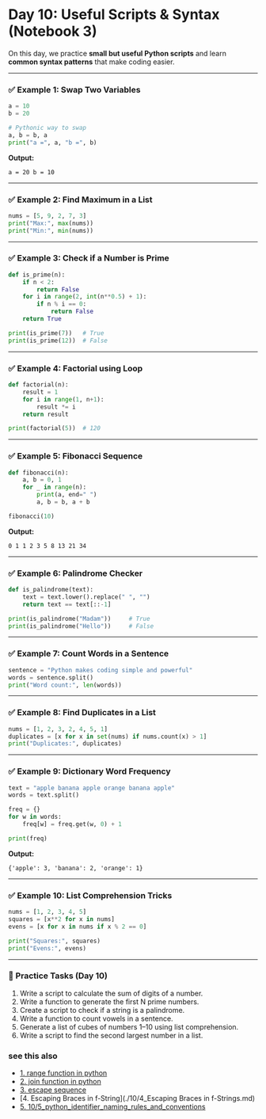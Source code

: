 # Day 10: Useful Scripts & Syntax (Notebook 3)

On this day, we practice **small but useful Python scripts** and learn **common syntax patterns** that make coding easier.

---

### ✅ Example 1: Swap Two Variables

```python
a = 10
b = 20

# Pythonic way to swap
a, b = b, a
print("a =", a, "b =", b)
```

**Output:**

```
a = 20 b = 10
```

---

### ✅ Example 2: Find Maximum in a List

```python
nums = [5, 9, 2, 7, 3]
print("Max:", max(nums))
print("Min:", min(nums))
```

---

### ✅ Example 3: Check if a Number is Prime

```python
def is_prime(n):
    if n < 2:
        return False
    for i in range(2, int(n**0.5) + 1):
        if n % i == 0:
            return False
    return True

print(is_prime(7))   # True
print(is_prime(12))  # False
```

---

### ✅ Example 4: Factorial using Loop

```python
def factorial(n):
    result = 1
    for i in range(1, n+1):
        result *= i
    return result

print(factorial(5))  # 120
```

---

### ✅ Example 5: Fibonacci Sequence

```python
def fibonacci(n):
    a, b = 0, 1
    for _ in range(n):
        print(a, end=" ")
        a, b = b, a + b

fibonacci(10)
```

**Output:**

```
0 1 1 2 3 5 8 13 21 34
```

---

### ✅ Example 6: Palindrome Checker

```python
def is_palindrome(text):
    text = text.lower().replace(" ", "")
    return text == text[::-1]

print(is_palindrome("Madam"))     # True
print(is_palindrome("Hello"))     # False
```

---

### ✅ Example 7: Count Words in a Sentence

```python
sentence = "Python makes coding simple and powerful"
words = sentence.split()
print("Word count:", len(words))
```

---

### ✅ Example 8: Find Duplicates in a List

```python
nums = [1, 2, 3, 2, 4, 5, 1]
duplicates = [x for x in set(nums) if nums.count(x) > 1]
print("Duplicates:", duplicates)
```

---

### ✅ Example 9: Dictionary Word Frequency

```python
text = "apple banana apple orange banana apple"
words = text.split()

freq = {}
for w in words:
    freq[w] = freq.get(w, 0) + 1

print(freq)
```

**Output:**

```
{'apple': 3, 'banana': 2, 'orange': 1}
```

---

### ✅ Example 10: List Comprehension Tricks

```python
nums = [1, 2, 3, 4, 5]
squares = [x**2 for x in nums]
evens = [x for x in nums if x % 2 == 0]

print("Squares:", squares)
print("Evens:", evens)
```

---

### 📝 Practice Tasks (Day 10)

1. Write a script to calculate the sum of digits of a number.
2. Write a function to generate the first N prime numbers.
3. Create a script to check if a string is a palindrome.
4. Write a function to count vowels in a sentence.
5. Generate a list of cubes of numbers 1–10 using list comprehension.
6. Write a script to find the second largest number in a list.


### see this also 
- [1. range function in python](./10/1_range_function_in_python.md)
- [2. join function in python](./10/2_join_in_python.md)
- [3. escape sequence](./10/3_escape_sequences.md)
- [4. Escaping Braces in f-String](./10/4_Escaping Braces in f-Strings.md)
- [5. 10/5_python_identifier_naming_rules_and_conventions](./10/5_python_identifier_naming_rules_and_conventions.md)

